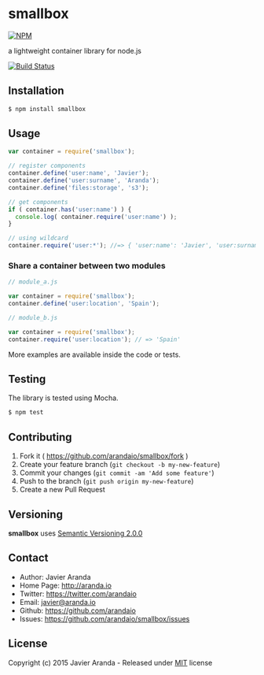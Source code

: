 # smallbox

[![NPM][npm-image]][npm-url]

a lightweight container library for node.js

[![Build Status][travis-image]][travis-url]


## Installation

```bash
$ npm install smallbox
```


## Usage

```javascript
var container = require('smallbox');

// register components
container.define('user:name', 'Javier');
container.define('user:surname', 'Aranda');
container.define('files:storage', 's3');

// get components
if ( container.has('user:name') ) {
  console.log( container.require('user:name') );
}

// using wildcard
container.require('user:*'); //=> { 'user:name': 'Javier', 'user:surname': 'Aranda' }
```

### Share a container between two modules

```javascript
// module_a.js

var container = require('smallbox');
container.define('user:location', 'Spain');
```

```javascript
// module_b.js

var container = require('smallbox');
container.require('user:location'); // => 'Spain'
```

More examples are available inside the code or tests.


## Testing

The library is tested using Mocha.

```bash
$ npm test
```


## Contributing

1. Fork it ( https://github.com/arandaio/smallbox/fork )
2. Create your feature branch (`git checkout -b my-new-feature`)
3. Commit your changes (`git commit -am 'Add some feature'`)
4. Push to the branch (`git push origin my-new-feature`)
5. Create a new Pull Request


## Versioning

**smallbox** uses [Semantic Versioning 2.0.0](http://semver.org)


## Contact

* Author: Javier Aranda
* Home Page: http://aranda.io
* Twitter: https://twitter.com/arandaio
* Email: javier@aranda.io
* Github: https://github.com/arandaio
* Issues: https://github.com/arandaio/smallbox/issues


## License

Copyright (c) 2015 Javier Aranda - Released under [MIT](LICENSE) license

[npm-image]: https://nodei.co/npm/smallbox.png
[npm-url]: https://npmjs.org/package/smallbox
[travis-image]: https://img.shields.io/travis/arandaio/smallbox.svg?style=flat-square
[travis-url]: https://travis-ci.org/arandaio/smallbox
